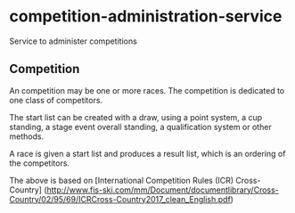# competition-administration-service

Service to administer competitions

## Competition
An competition may be one or more races. The competition is dedicated to one class of competitors.

The start list can be created with a draw, using a point system, a cup standing, a stage event overall standing, a qualification system or other methods.

A race is given a start list and produces a result list, which is an ordering of the competitors.

The above is based on [International Competition Rules (ICR) Cross-Country] (http://www.fis-ski.com/mm/Document/documentlibrary/Cross-Country/02/95/69/ICRCross-Country2017_clean_English.pdf)
